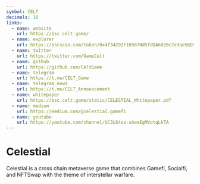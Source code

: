 ```yaml
---
symbol: CELT
decimals: 18
links:
  - name: website
    url: https://bsc.celt.game/
  - name: explorer
    url: https://bscscan.com/token/0x4f34292F109870d5fdDA602Bc7e3ae56D520D6e1
  - name: twitter
    url: https://twitter.com/GameCelt
  - name: github
    url: https://github.com/CeltGame
  - name: telegram
    url: https://t.me/CELT_Game
  - name: telegram_news
    url: https://t.me/CELT_Announcement
  - name: whitepaper
    url: https://bsc.celt.game/static/CELESTIAL_Whitepaper.pdf
  - name: medium
    url: https://medium.com/@celestial.gamefi
  - name: youtube
    url: https://youtube.com/channel/UC3L64zz-sbwaEgMVotqLkTA
---
```


# Celestial

Celestial is a cross chain metaverse game that combines Gamefi, Socialfi, and NFTSwap with the theme of interstellar warfare.
